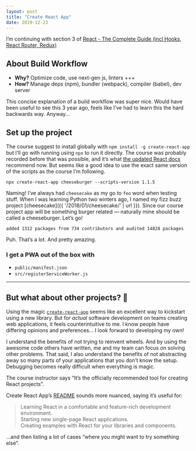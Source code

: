 ```yaml
---
layout: post
title: "Create React App"
date: 2019-12-23
---
```


I’m continuing with section 3 of [React - The Complete Guide (incl Hooks, React Router, Redux)](https://www.udemy.com/course/react-the-complete-guide-incl-redux/)

## About Build Workflow

- **Why?** Optimize code, use next-gen js, linters +++
- **How?** Manage deps (npm), bundler (webpack), compiler (babel), dev server

This concise explanation of a build workflow was super nice. Would have been useful to see this 3 year ago, feels like I’ve had to learn this the hard backwards way. Anyway…

## Set up the project

The course suggest to install globally with `npm install -g create-react-app` but I’ll go with running using `npx` to run it directly. The course was probably recorded before that was possible, and it’s what [the updated React docs](https://reactjs.org/docs/create-a-new-react-app.html#create-react-app) recommend now. But seems like a good idea to use the exact same version of the scripts as the course I’m following.

```
npx create-react-app cheeseburger --scripts-version 1.1.5
```

Naming! I’ve always had `cheesecake` as my go to `foo` word when testing stuff. When I was learning Python two winters ago, I named my fizz buzz project [cheesecake]({{ '/2018/01/cheesecake/' | url }}). Since our course project app will be something burger related — naturally mine should be called a cheeseburger. Let’s go!

```
added 1312 packages from 734 contributors and audited 14828 packages
```

Puh. That’s a lot. And pretty amazing.

### I get a PWA out of the box with

- `public/manifest.json`
- `src/registerServiceWorker.js`

---

## But what about other projects? 🤔

Using the magic [`create-react-app`](https://github.com/facebook/create-react-app) seems like an excellent way to kickstart using a new library. But for _actual_ software development on teams creating web applications, it feels counterintuitive to me. I know people have differing opinions and preferences… I look forward to developing my own!

I understand the benefits of not trying to reinvent wheels. And by using the awesome code others have written, me and my team can focus on solving other problems. That said, I also understand the benefits of not abstracting away so many parts of your applications that you don’t know the setup. Debugging becomes really difficult when everything is magic.

The course instructor says “It’s the officially recommended tool for creating React projects”.

Create React App’s [README](https://github.com/facebook/create-react-app#popular-alternatives) sounds more nuanced, saying it’s useful for:

> Learning React in a comfortable and feature-rich development environment.<br>
> Starting new single-page React applications.<br>
> Creating examples with React for your libraries and components.<br>

…and then listing a lot of cases “where you might want to try something else”.

